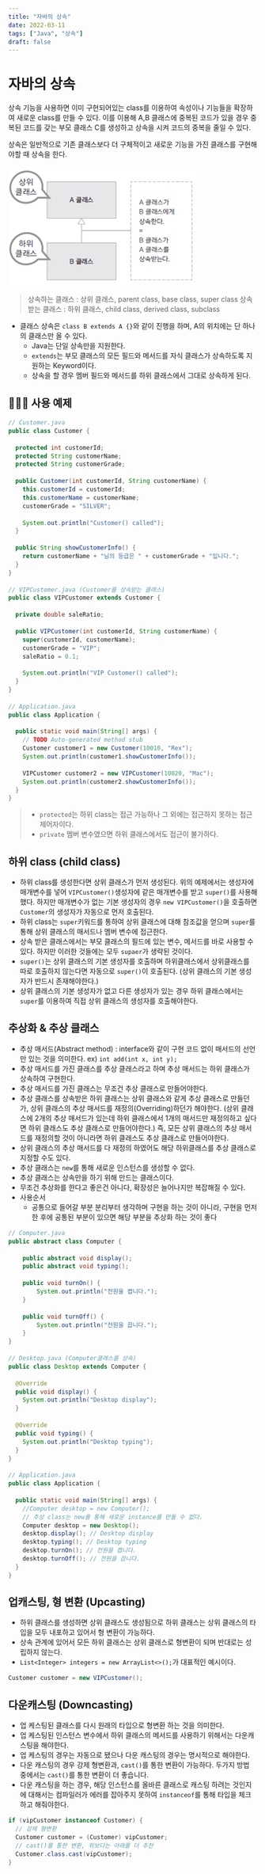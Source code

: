 ```yaml
---
title: "자바의 상속"
date: 2022-03-11
tags: ["Java", "상속"]
draft: false
---
```


# 자바의 상속
상속 기능을 사용하면 이미 구현되어있는 class를 이용하여 속성이나 기능들을 확장하여 새로운 class를 만들 수 있다.
이를 이용해 A,B 클래스에 중복된 코드가 있을 경우 중복된 코드를 갖는 부모 클래스 C를 생성하고 상속을 시켜 코드의 중복을 줄일 수 있다.

상속은 일반적으로 기존 클래스보다 더 구체적이고 새로운 기능을 가진 클래스를 구현해야할 때 상속을 한다.

![](image/20220311_자바의_상속/img.png)

> 상속하는 클래스 : 상위 클래스, parent class, base class, super class
> 상속받는 클래스 : 하위 클래스, child class, derived class, subclass

- 클래스 상속은 `class B extends A {}`와 같이 진행을 하며, A의 위치에는 단 하나의 클래스만 올 수 있다.
  - Java는 단일 상속만을 지원한다.
  - `extends`는 부모 클래스의 모든 필드와 메서드를 자식 클래스가 상속하도록 지원하는 Keyword이다.
  - 상속을 할 경우 멤버 필드와 메서드를 하위 클래스에서 그대로 상속하게 된다.

## 🧑🏻‍💻 사용 예제
```java
// Customer.java
public class Customer {

  protected int customerId;
  protected String customerName;
  protected String customerGrade;

  public Customer(int customerId, String customerName) {
    this.customerId = customerId;
    this.customerName = customerName;
    customerGrade = "SILVER";

    System.out.println("Customer() called");
  }

  public String showCustomerInfo() {
    return customerName + "님의 등급은 " + customerGrade + "입니다.";
  }
}

// VIPCustomer.java (Customer를 상속받는 클래스)
public class VIPCustomer extends Customer {

  private double saleRatio;

  public VIPCustomer(int customerId, String customerName) {
    super(customerId, customerName);
    customerGrade = "VIP";
    saleRatio = 0.1;

    System.out.println("VIP Customer() called");
  }
}

// Application.java
public class Application {

  public static void main(String[] args) {
    // TODO Auto-generated method stub
    Customer customer1 = new Customer(10010, "Rex");
    System.out.println(customer1.showCustomerInfo());

    VIPCustomer customer2 = new VIPCustomer(10020, "Mac");
    System.out.println(customer2.showCustomerInfo());
  }
}
```

> - `protected`는 하위 class는 접근 가능하나 그 외에는 접근하지 못하는 접근 제어자이다.
> - `private` 멤버 변수였으면 하위 클래스에서도 접근이 불가하다.


## 하위 class (child class)
- 하위 class를 생성한다면 상위 클래스가 먼저 생성된다. 위의 예제에서는 생성자에 매개변수를 넣어 `VIPCustomer()`생성자에 같은 매개변수를 받고 `super()`를 사용해했다.
하지만 매개변수가 없는 기본 생성자의 경우 `new VIPCustomer()`을 호출하면 `Customer`의 생성자가 자동으로 먼저 호출된다.
- 하위 class는 `super`키워드를 통하여 상위 클래스에 대해 참조값을 얻으며 `super`를 통해 상위 클래스의 매서드나 멤버 변수에 접근한다.
- 상속 받은 클래스에서는 부모 클래스의 필드에 있는 변수, 메서드를 바로 사용할 수 있다. 하지만 이러한 것들에는 모두 `supaer`가 생략된 것이다.
- `super()`는 상위 클래스의 기본 생성자를 호출하며 하위클래스에서 상위클래스를 따로 호출하지 않는다면 자동으로 `super()`이 호출된다. (상위 클래스의 기본 생성자가 반드시 존재해야한다.)
- 상위 클래스의 기본 생성자가 없고 다른 생성자가 있는 경우 하위 클래스에서는 `super`를 이용하여 직접 상위 클래스의 생성자를 호출해야한다.

## 추상화 & 추상 클래스
- 추상 매서드(Abstract method) : interface와 같이 구현 코드 없이 매서드의 선언만 있는 것을 의미한다.
  ex) `int add(int x, int y);`
- 추상 매서드를 가진 클래스를 추상 클래스라고 하며 추상 매서드는 하위 클래스가 상속하여 구현한다.
- 추상 매서드를 가진 클래스는 무조건 추상 클래스로 만들어야한다.
- 추상 클래스를 상속받은 하위 클래스는 상위 클래스와 같게 추상 클래스로 만들던가, 상위 클래스의 추상 매서드를 재정의(Overriding)하던가 해야한다.
  (상위 클래스에 2개의 추상 매서드가 있는데 하위 클래스에서 1개의 매서드만 재정의하고 싶다면 하위 클래스도 추상 클래스로 만들어야한다.)
  즉, 모든 상위 클래스의 추상 매서드를 재정의할 것이 아니라면 하위 클래스도 추상 클래스로 만들어야한다.
- 상위 클래스의 추상 매서드를 다 재정의 하였어도 해당 하위클래스를 추상 클래스로 지정할 수도 있다.
- 추상 클래스는 `new`를 통해 새로운 인스턴스를 생성할 수 없다.
- 추상 클래스는 상속만을 하기 위해 만드는 클래스이다.
- 무조건 추상화를 한다고 좋은건 아니다, 확장성은 늘어나지만 복잡해질 수 있다.
- 사용순서
  - 공통으로 들어갈 부분 분리부터 생각하며 구현을 하는 것이 아니라, 구현을 먼저 한 후에 공통된 부분이 있으면 해당 부분을 추상화 하는 것이 좋다

```java
// Computer.java
public abstract class Computer {

    public abstract void display();
    public abstract void typing();

    public void turnOn() {
        System.out.println("전원을 켭니다.");
    }

    public void turnOff() {
        System.out.println("전원을 끕니다.");
    }
}

// Desktop.java (Computer클래스를 상속)
public class Desktop extends Computer {

  @Override
  public void display() {
    System.out.println("Desktop display");
  }

  @Override
  public void typing() {
    System.out.println("Desktop typing");
  }
}

// Application.java
public class Application {

  public static void main(String[] args) {
    //Computer desktop = new Computer();
    // 추상 class는 new를 통해 새로운 instance를 만들 수 없다.
    Computer desktop = new Desktop();
    desktop.display(); // Desktop display
    desktop.typing(); // Desktop typing
    desktop.turnOn(); // 전원을 켭니다.
    desktop.turnOff(); // 전원을 끕니다.
  }
}
```


## 업캐스팅, 형 변환 (Upcasting)
- 하위 클래스를 생성하면 상위 클래스도 생성됨으로 하위 클래스는 상위 클래스의 타입을 모두 내포하고 있어서 형 변환이 가능하다.
- 상속 관계에 있어서 모든 하위 클래스는 상위 클래스로 형변환이 되며 반대로는 성립하지 않는다.
- `List<Integer> integers = new ArrayList<>();`가 대표적인 예시이다.

```java
Customer customer = new VIPCustomer();
```

## 다운캐스팅 (Downcasting)
- 업 케스팅된 클래스를 다시 원래의 타입으로 형변환 하는 것을 의미한다.
- 업 케스팅된 인스턴스 변수에서 하위 클래스의 메서드를 사용하기 위해서는 다운캐스팅을 해야한다.
- 업 케스팅의 경우는 자동으로 됐으나 다운 캐스팅의 경우는 명시적으로 해야한다.
- 다운 캐스팅의 경우 강제 형변환과, `cast()`를 통한 변환이 가능하다.  두가지 방법 중에서는 `cast()`를 통한 변환이 더 좋습니다.
- 다운 캐스팅을 하는 경우, 해당 인스턴스를 올바른 클래스로 캐스팅 하려는 것인지에 대해서는  컴파일러가 에러를 잡아주지 못하여 `instanceof`를 통해 타입을 체크하고 해줘야한다.

```java
if (vipCustomer instanceof Customer) {
  // 강제 형변환
  Customer customer = (Customer) vipCustomer;
  // cast()를 통한 변환, 위보다는 아래를 더 추천
  Customer.class.cast(vipCustomer);
}
```
